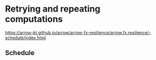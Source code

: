 # Retrying and repeating computations

https://arrow-kt.github.io/arrow/arrow-fx-resilience/arrow.fx.resilience/-schedule/index.html

## Schedule

